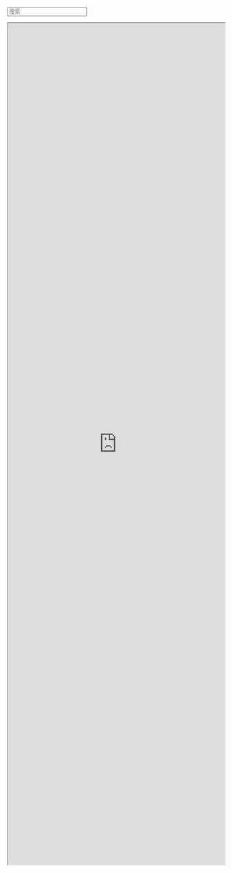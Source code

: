 <FORM METHOD=GET ACTION=/search >             
<input type="text" name="box" placeholder="搜索"  >         
<input type="hidden" name="url"> 
</FORM>   
<div align="center"><iframe width=100% height=50% src="https://ip.skk.moe/simple" frameborder="1px"></iframe></div>
